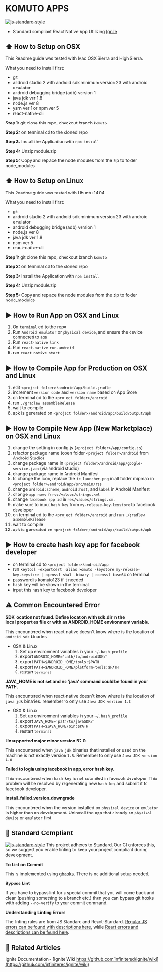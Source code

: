 #  KOMUTO APPS
[![js-standard-style](https://img.shields.io/badge/code%20style-standard-brightgreen.svg?style=flat)](http://standardjs.com/)

* Standard compliant React Native App Utilizing [Ignite](https://github.com/infinitered/ignite)

## :arrow_up: How to Setup on OSX

This Readme guide was tested with Mac OSX Sierra and High Sierra.

What you need to install first:

* git
* android studio 2 with android sdk minimum version 23 with android emulator
* android debugging bridge (adb) version 1
* java jdk ver 1.8
* node.js ver 8
* yarn ver 1 or npm ver 5
* react-native-cli

**Step 1:** git clone this repo, checkout branch `komuto`

**Step 2:** on terminal cd to the cloned repo

**Step 3:** Install the Application with `npm install`

**Step 4:** Unzip module.zip

**Step 5:** Copy and replace the node modules from the zip to folder node_modules

## :arrow_up: How to Setup on Linux

This Readme guide was tested with Ubuntu 14.04.

What you need to install first:

* git
* android studio 2 with android sdk minimum version 23 with android emulator
* android debugging bridge (adb) version 1
* node.js ver 8
* java jdk ver 1.8
* npm ver 5
* react-native-cli

**Step 1:** git clone this repo, checkout branch `komuto`

**Step 2:** on terminal cd to the cloned repo

**Step 3:** Install the Application with `npm install`

**Step 4:** Unzip module.zip

**Step 5:** Copy and replace the node modules from the zip to folder node_modules

## :arrow_forward: How to Run App on OSX and Linux
1. On `terminal` cd to the repo
2. Run `Android emulator` or `physical device`, and ensure the device connected to `adb`
3. Run `react-native link`
4. Run `react-native run-android`
5. run `react-native start`

## :arrow_forward: How to Compile App for Production on OSX and Linux

1. edit `<project folder>/android/app/build.gradle`
2. increment `version code` and `version name` based on App Store
3. on terminal cd to the `<project folder>/android`
4. run `./gradlew assembleRelease`
5. wait to compile
6. apk is generated on `<project folder>/android/app/build/output/apk`

## :arrow_forward: How to Compile New App (New Marketplace) on OSX and Linux

1. change the setting in config.js (`<project folder>/App/config.js`)
2. refactor package name (open folder `<project folder>/android` from Android Studio)
3. change package name in `<project folder>/android/app/google-service.json` (via android studio)
4. change package name in Android Manifest
5. to change the icon, replace the `ic_launcher.png` in all folder mipmap in `<project folder>/android/app/src/main/res`
6. change `android:scheme`, `android:host`, and `label` in Android Manifest
7. change `app name` in `res/values/strings.xml`
8. change `facebook app id` in `res/values/strings.xml`
9. make sure to input `hash key` from `my-release-key.keystore` to facebook developer
10. on terminal cd to the `<project folder>/android` and run `./gradlew assembleRelease`
11. wait to compile
12. apk is generated on `<project folder>/android/app/build/output/apk`

## :arrow_forward: How to create hash key app for facebook developer

* on terminal cd to `<project folder>/android/app`
* run `keytool -exportcert -alias komuto -keystore my-release-key.keystore | openssl sha1 -binary | openssl base64` on terminal
* password is komuto123 if it needed
* hash key will be shown in the terminal
* input this hash key to facebook developer

## :warning: Common Encountered Error

**SDK location not found. Define location with sdk.dir in the local.properties file or with an ANDROID_HOME environment variable.**

This encountered when react-native doesn't know where is the location of `android sdk` binaries

* OSX & Linux
  1. Set up environment variables in your `~/.bash_profile`
  2. export `ANDROID_HOME='path/to/androidSDK/'`
  3. export `PATH=$ANDROID_HOME/tools:$PATH`
  4. export `PATH=$ANDROID_HOME/platform-tools:$PATH`
  5. restart `terminal`

**JAVA_HOME is not set and no 'java' command could be found in your PATH.**

This encountered when react-native doesn't know where is the location of `java jdk` binaries. remember to only use `Java JDK version 1.8`

* OSX & Linux
  1. Set up environment variables in your `~/.bash_profile`
  2. export `JAVA_HOME='path/to/javaSDK/'`
  3. export `PATH=$JAVA_HOME/bin:$PATH`
  4. restart `terminal`

**Unsupported major.minor version 52.0**

This encountered when `java jdk` binaries that installed or used on the machine is not exactly version `1.8`. Remember to only use `Java JDK version 1.8`


**Failed to login using facebook in app, error hash key.**

This encountered when `hash key` is not submited in faceook developer. This problem will be resolved by regenerating new `hash key` and submit it to facebook developer.

**install_failed_version_downgrade**

This encountered when the version installed on `physical device` or `emulator` is higher than on development. Uninstall the app that already on `physical device` or `emulator` first


## :no_entry_sign: Standard Compliant

[![js-standard-style](https://cdn.rawgit.com/feross/standard/master/badge.svg)](https://github.com/feross/standard)
This project adheres to Standard.  Our CI enforces this, so we suggest you enable linting to keep your project compliant during development.

**To Lint on Commit**

This is implemented using [ghooks](https://github.com/gtramontina/ghooks). There is no additional setup needed.

**Bypass Lint**

If you have to bypass lint for a special commit that you will come back and clean (pushing something to a branch etc.) then you can bypass git hooks with adding `--no-verify` to your commit command.

**Understanding Linting Errors**

The linting rules are from JS Standard and React-Standard.  [Regular JS errors can be found with descriptions here](http://eslint.org/docs/rules/), while [React errors and descriptions can be found here](https://github.com/yannickcr/eslint-plugin-react).

## :open_file_folder: Related Articles
Ignite Documentation - [Ignite Wiki https://github.com/infinitered/ignite/wiki](https://github.com/infinitered/ignite/wiki)
